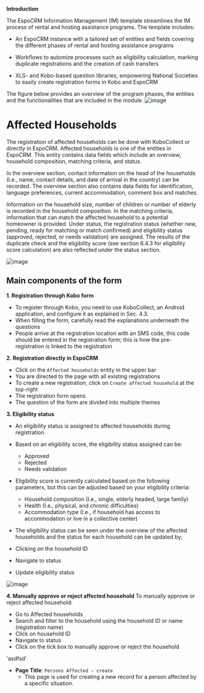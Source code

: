 **Introduction**

The EspoCRM Information Management (IM) template streamlines the IM process of rental and hosting assistance programs. The template includes:

- An EspoCRM instance with a tailored set of entities and fields covering the different phases of rental and hosting assistance programs
  
- Workflows to automize processes such as eligibility calculation, marking duplicate registrations and the creation of cash transfers
  
- XLS- and Kobo-based question libraries, empowering National Societies to easily create registration forms in Kobo and EspoCRM
  

The figure below provides an overview of the program phases, the entities and the functionalities that are included in the module. 
![image](https://github.com/user-attachments/assets/c8387d97-2c91-4881-9759-215f94cb164f)


# Affected Households 
The registration of affected households can be done with KoboCollect or directly in EspoCRM. Affected households is one of the entities in EspoCRM. This entity contains data fields which include an overview, household composition, matching criteria, and status. 

In the overview section, contact information on the head of the households (I.e., name, contact details, and date of arrival in the country) can be recorded. The overview section also contains data fields for identification, language preferences, current accommodation, comment box and matches. 

Information on the household size, number of children or number of elderly is recorded in the household composition. In the matching criteria, information that can match the affected household to a potential homeowner is provided. Under status, the registration status (whether new, pending, ready for matching or match confirmed) and eligibility status (approved, rejected, or needs validation) are assigned. The results of the duplicate check and the eligibility score (see section 6.4.3 for eligibility score calculation) are also reflected under the status section. 

![image](https://github.com/user-attachments/assets/dc7957b5-0715-4250-9cea-121a6069582d)

## Main components of the form

**1. Registration through Kobo form**
- To register through Kobo, you need to use KoboCollect, an Android application, and configure it as explained in Sec. 4.3.
- When filling the form, carefully read the explanations underneath the questions
-	People arrive at the registration location with an SMS code, this code should be entered in the registration form; this is how the pre-registration is linked to the registration

**2. Registration directly in EspoCRM** 
-	Click on the `Affected households` entity in the upper bar
-	You are directed to the page with all existing registrations 
-	To create a new registration, click on `Create affected household` at the top-right 
-	The registration form opens
-	The question of the form are divided into multiple themes
  
**3. Eligibility status**
-	An eligibility status is assigned to affected households during registration
-	Based on an eligibility score, the eligibility status assigned can be:
    - Approved
    - Rejected
    - Needs validation
    
-	Eligibility score is currently calculated based on the following parameters, but this can be adjusted based on your eligibility criteria:
    - Household composition (I.e., single, elderly headed, large family)
    - Health (I.e., physical, and chronic difficulties)
    - Accommodation type (I.e., if household has access to accommodation or live in a collective center)

-	The eligibility status can be seen under the overview of the affected households and the status for each household can be updated by;
  - Clicking on the household ID
  - Navigate to status
  - Update eligibility status

  ![image](https://github.com/user-attachments/assets/cf5d98c5-447c-4d94-87c2-64ba4226b4af)

**4. Manually approve or reject affected household**
To manually approve or reject affected household:
-	Go to Affected households 
-	Search and filter to the household using the household ID or name (registration name)
-	Click on household ID
-	Navigate to status
-	Click on the tick box to manually approve or reject the household



'asdfsd'

- **Page Title**: `Persons Affected › create`
  - This page is used for creating a new record for a person affected by a specific situation.

